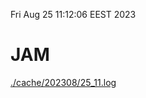 Fri Aug 25 11:12:06 EEST 2023
# JAM
<a href='./cache/202308/25_11.log'>./cache/202308/25_11.log</a>
